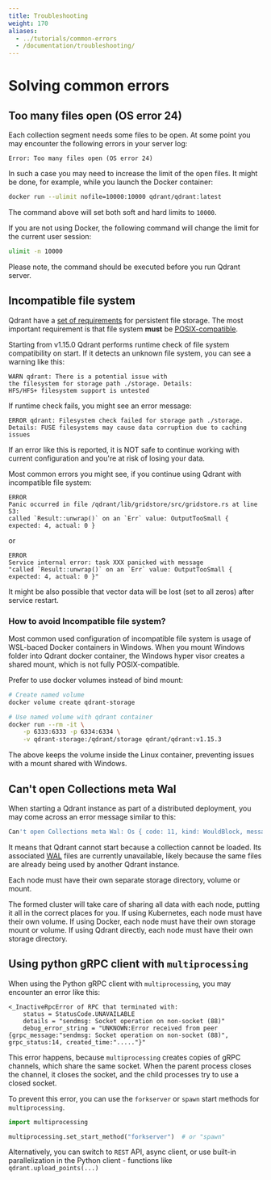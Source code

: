 ```yaml
---
title: Troubleshooting
weight: 170
aliases:
  - ../tutorials/common-errors
  - /documentation/troubleshooting/
---
```


# Solving common errors

## Too many files open (OS error 24)

Each collection segment needs some files to be open. At some point you may encounter the following errors in your server log:

```text
Error: Too many files open (OS error 24)
```

In such a case you may need to increase the limit of the open files. It might be done, for example, while you launch the Docker container:

```bash
docker run --ulimit nofile=10000:10000 qdrant/qdrant:latest
```

The command above will set both soft and hard limits to `10000`.

If you are not using Docker, the following command will change the limit for the current user session:

```bash
ulimit -n 10000
```

Please note, the command should be executed before you run Qdrant server.

## Incompatible file system

Qdrant have a [set of requirements](https://qdrant.tech/documentation/guides/installation/#storage) for persistent file storage.
The most important requirement is that file system **must** be [POSIX-compatible](https://www.quobyte.com/storage-explained/posix-filesystem/).


Starting from v1.15.0 Qdrant performs runtime check of file system compatibility on start.
If it detects an unknown file system, you can see a warning like this:

```text
WARN qdrant: There is a potential issue with 
the filesystem for storage path ./storage. Details:
HFS/HFS+ filesystem support is untested
```

If runtime check fails, you might see an error message:

```text
ERROR qdrant: Filesystem check failed for storage path ./storage.
Details: FUSE filesystems may cause data corruption due to caching issues
```

If an error like this is reported, it is NOT safe to continue working with current configuration and you're at risk of losing your data.

Most common errors you might see, if you continue using Qdrant with incompatible file system:

```text
ERROR
Panic occurred in file /qdrant/lib/gridstore/src/gridstore.rs at line 53:
called `Result::unwrap()` on an `Err` value: OutputTooSmall { expected: 4, actual: 0 }
```

or

```text
ERROR
Service internal error: task XXX panicked with message
"called `Result::unwrap()` on an `Err` value: OutputTooSmall { expected: 4, actual: 0 }"
```

It might be also possible that vector data will be lost (set to all zeros) after service restart.


### How to avoid Incompatible file system?

Most common used configuration of incompatible file system is usage of WSL-baced Docker containers in Windows.
When you mount Windows folder into Qdrant docker container, the Windows hyper visor creates a shared mount, which is not fully POSIX-compatible.

Prefer to use docker volumes instead of bind mount:

```bash
# Create named volume
docker volume create qdrant-storage

# Use named volume with qdrant container
docker run --rm -it \
	-p 6333:6333 -p 6334:6334 \
	-v qdrant-storage:/qdrant/storage qdrant/qdrant:v1.15.3
```

The above keeps the volume inside the Linux container, preventing issues with a mount shared with Windows.


## Can't open Collections meta Wal

When starting a Qdrant instance as part of a distributed deployment, you may
come across an error message similar to this:

```bash
Can't open Collections meta Wal: Os { code: 11, kind: WouldBlock, message: "Resource temporarily unavailable" }
```

It means that Qdrant cannot start because a collection cannot be loaded. Its
associated [WAL](/documentation/concepts/storage/#versioning) files are currently
unavailable, likely because the same files are already being used by another
Qdrant instance.

Each node must have their own separate storage directory, volume or mount.

The formed cluster will take care of sharing all data with each node, putting it
all in the correct places for you. If using Kubernetes, each node must have
their own volume. If using Docker, each node must have their own storage mount
or volume. If using Qdrant directly, each node must have their own storage
directory.


## Using python gRPC client with `multiprocessing`

When using the Python gRPC client with `multiprocessing`, you may encounter an error like this:

```text
<_InactiveRpcError of RPC that terminated with:
	status = StatusCode.UNAVAILABLE
	details = "sendmsg: Socket operation on non-socket (88)"
	debug_error_string = "UNKNOWN:Error received from peer  {grpc_message:"sendmsg: Socket operation on non-socket (88)", grpc_status:14, created_time:"....."}"
```

This error happens, because `multiprocessing` creates copies of gRPC channels, which share the same socket. When the parent process closes the channel, it closes the socket, and the child processes try to use a closed socket.

To prevent this error, you can use the `forkserver` or `spawn` start methods for `multiprocessing`. 

```python
import multiprocessing

multiprocessing.set_start_method("forkserver")  # or "spawn"    
```

Alternatively, you can switch to `REST` API, async client, or use built-in parallelization in the Python client - functions like `qdrant.upload_points(...)`
